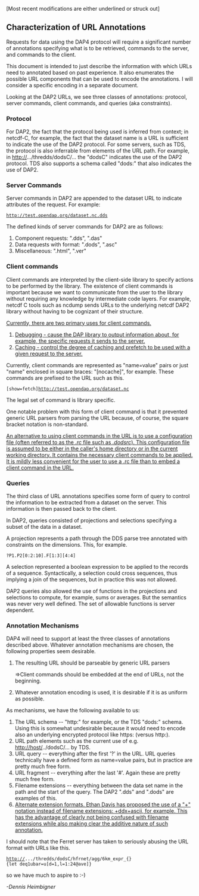 \[Most recent modifications are either underlined or struck out\]

## Characterization of URL Annotations

Requests for data using the DAP4 protocol will require a significant
number of annotations specifying what is to be retrieved, commands to
the server, and commands to the client.

This document is intended to just describe the information with which
URLs need to annotated based on past experience. It also enumerates the
possible URL components that can be used to encode the annotations. I
will consider a specific encoding in a separate document.

Looking at the DAP2 URLs, we see three classes of annotations: protocol,
server commands, client commands, and queries (aka constraints).

### Protocol

For DAP2, the fact that the protocol being used is inferred from
context; in netcdf-C, for example, the fact that the dataset name is a
URL is sufficient to indicate the use of the DAP2 protocol. For some
servers, such as TDS, the protocol is also inferrable from elements of
the URL path. For example, in <http://>.../thredds/dodsC/... the "dodsC"
indicates the use of the DAP2 protocol. TDS also supports a schema
called "dods:" that also indicates the use of DAP2.

### Server Commands

Server commands in DAP2 are appended to the dataset URL to indicate
attributes of the request. For example:

[`http://test.opendap.org/dataset.nc.dds`](http://test.opendap.org/dataset.nc.dds)

The defined kinds of server commands for DAP2 are as follows:

1.  Component requests: ".dds", ".das"
2.  Data requests with format: ".dods", ".asc"
3.  Miscellaneous: ".html", ".ver"

### Client commands

Client commands are interpreted by the client-side library to specify
actions to be performed by the library. The existence of client commands
is important because we want to communicate from the user to the library
without requiring any knowledge by intermediate code layers. For
example, netcdf C tools such as ncdump sends URLs to the underlying
netcdf DAP2 library without having to be cognizant of their structure.

<ins>Currently, there are two primary uses for client commands.</ins>

1.  <ins>Debugging - cause the DAP library to output information about,
    for example, the specific requests it sends to the server.</ins>
2.  <ins>Caching - control the degree of caching and prefetch to be used
    with a given request to the server.</ins>

Currently, client commands are represented as "name=value" pairs or just
"name" enclosed in square braces: "\[nocache\]", for example. These
commands are prefixed to the URL such as this.

`[show=fetch]`[`http://test.opendap.org/dataset.nc`](http://test.opendap.org/dataset.nc)

The legal set of command is library specific.

One notable problem with this form of client command is that it
prevented generic URL parsers from parsing the URL because, of course,
the square bracket notation is non-standard.

<ins>An alternative to using client commands in the URL is to use a
configuration file (often referred to as the *.rc* file such as
*.dodsrc*). This configuration file is assumed to be either in the
caller's home directory or in the current working directory. It contains
the necessary client commands to be applied. It is mildly less
convenient for the user to use a .rc file than to embed a client command
in the URL. </ins>

### Queries

The third class of URL annotations specifies some form of query to
control the information to be extracted from a dataset on the server.
This information is then passed back to the client.

In DAP2, queries consisted of projections and selections specifying a
subset of the data in a dataset.

A projection represents a path through the DDS parse tree annotated with
constraints on the dimensions. This, for example.

`?P1.P2[0:2:10].F[1:3][4:4]`

A selection represented a boolean expression to be applied to the
records of a sequence. Syntactically, a selection could cross sequences,
thus implying a join of the sequences, but in practice this was not
allowed.

DAP2 queries also allowed the use of functions in the projections and
selections to compute, for example, sums or averages. But the semantics
was never very well defined. The set of allowable functions is server
dependent.

### Annotation Mechanisms

DAP4 will need to support at least the three classes of annotations
described above. Whatever annotation mechanisms are chosen, the
following properties seem desirable.

1.  The resulting URL should be parseable by generic URL parsers

    =\>Client commands should be embedded at the end of URLs, not the
    beginning.
2.  Whatever annotation encoding is used, it is desirable if it is as
    uniform as possible.

As mechanisms, we have the following available to us:

1.  The URL schema -- "http:" for example, or the TDS "dods:" schema.
    Using this is somewhat undesirable because it would need to encode
    also an underlying encrypted protocol like https: (versus http:).
2.  URL path elements such as the current use of e.g.
    <http://host/>../dodsC/... by TDS.
3.  URL query -- everything after the first '?' in the URL. URL queries
    technically have a defined form as name=value pairs, but in practice
    are pretty much free form.
4.  URL fragment -- everything after the last '#'. Again these are
    pretty much free form.
5.  Filename extensions -- everything between the data set name in the
    path and the start of the query. The DAP2 ".dds" and ".dods" are
    examples of this.
6.  <ins>Alternate extension formats. Ethan Davis has proposed the use
    of a "+" notation instead of filename extensions: +ddx+ascii, for
    example. This has the advantage of clearly not being confused with
    filename extensions while also making clear the additive nature of
    such annotation.</ins>

I should note that the Ferret server has taken to seriously abusing the
URL format with URLs like this.

[`http://`](http://)`.../thredds/dodsC/hfrnet/agg/6km_expr_{}{let deq1ubar=u[d=1,l=1:24@ave]}`

so we have much to aspire to :-)

*-Dennis Heimbigner*